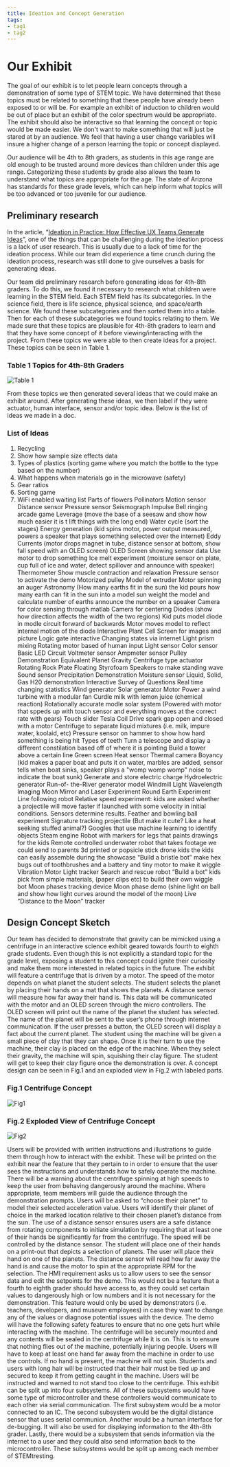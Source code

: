```yaml
---
title: Ideation and Concept Generation
tags:
- tag1
- tag2
---
```

# Our Exhibit
The goal of our exhibit is to let people learn concepts through a demonstration of some type of STEM topic. We have determined that these topics must be related to something that these people have already been exposed to or will be. For example an exhibit of induction to children would be out of place but an exhibit of the color spectrum would be appropriate. The exhibit should also be interactive so that learning the concept or topic would be made easier. We don't want to make something that will just be stared at by an audience. We feel that having a user change variables will insure a higher change of a person learning the topic or concept displayed. 

Our audience will be 4th to 8th graders, as students in this age range are old enough to be trusted around more devices than children under this age range. Categorizing these students by grade also allows the team to understand what topics are appropriate for the age. The state of Arizona has standards for these grade levels, which can help inform what topics will be too advanced or too juvenile for our audience. 
## Preliminary research
In the article, “[Ideation in Practice: How Effective UX Teams Generate Ideas](https://www.nngroup.com/articles/ideation-in-practice/)”, one of the things that can be challenging during the ideation process is a lack of user research. This is usually due to a lack of time for the ideation process. While our team did experience a time crunch during the ideation process, research was still done to give ourselves a basis for generating ideas.

Our team did preliminary research before generating ideas for 4th-8th graders. To do this, we found it necessary to research what children were learning in the STEM field. Each STEM field has its subcategories. In the science field, there is life science, physical science, and space/earth science. We found these subcategories and then sorted them into a table. Then for each of these subcategories we found topics relating to them. We made sure that these topics are plausible for 4th-8th graders to learn and that they have some concept of it before viewing/interacting with the project. From these topics we were able to then create ideas for a project. These topics can be seen in Table 1. <br>

### Table 1 Topics for 4th-8th Graders
![Table 1](Tables%20of%20ideas%20-%20Sheet1-1.png)

From these topics we then generated several ideas that we could make an exhibit around. After generating these ideas, we then label if they were actuator, human interface, sensor and/or topic idea. Below is the list of ideas we made in a doc.

### List of Ideas

1. Recycling
2. Show how sample size effects data
3. Types of plastics (sorting game where you match the bottle to the type based on the number)
4. What happens when materials go in the microwave (safety)
5. Gear ratios
6. Sorting game
7. WiFi enabled waiting list
Parts of flowers
Pollinators
Motion sensor
Distance sensor
Pressure sensor
Seismograph
Impulse
Bell ringing arcade game
Leverage (move the base of a seesaw and show how much easier it is t lift things with the long end)
Water cycle (sort the stages)
Energy generation (kid spins motor, power output measured, powers a speaker that plays something selected over the internet)
Eddy Currents (motor drops magnet in tube, distance sensor at bottom, show fall speed with an OLED screen)
OLED Screen showing sensor data
Use motor to drop something
Ice melt experiment (moisture sensor on plate, cup full of ice and water, detect spillover and announce with speaker)
Thermometer
Show muscle contraction and relaxation 
Pressure sensor to activate the demo
Motorized pulley 
Model of extruder
Motor spinning an auger
Astronomy (How many earths fit in the sun)
the kid pours how many earth can fit in the sun into a model sun
weight the model and calculate number of earths
announce the number on a speaker
Camera for color sensing through matlab
Camera for centering
Diodes (show how direction affects the width of the two regions)
Kid puts model diode in modle circuit forward of backwards
Motor moves model to reflect internal motion of the diode
Interactive Plant Cell
Screen for images and picture
Logic gate interactive
Changing states via internet
Light prism mixing
Rotating motor based of human input
Light sensor
Color sensor
Basic LED Circuit
Voltmeter sensor
Ampmeter sensor
Pulley Demonstration
Equivalent Planet Gravity
Centrifuge type actuator
Rotating Rock Plate
Floating Styrofoam
Speakers to make standing wave
Sound sensor
Precipitation Demonstration
Moisture sensor
Liquid, Solid, Gas H20 demonstration
Interactive Survey of Questions
Real time changing statistics
Wind generator
Solar generator
Motor
Power a wind turbine with a modular fan
Curdle milk with lemon juice (chemical reaction)
Rotationally accurate modle solar system (Powered with motor that sppeds up with touch sensor and everything moves at the correct rate with gears)
Touch slider
Tesla Coil
Drive spark gap open and closed with a motor
Centrifuge to separate liquid mixtures (i.e. milk, impure water, koolaid, etc)
Pressure sensor on hammer to show how hard something is being hit
Types of teeth
Turn a telescope and display a different constilation based off of where it is pointing
Build a tower above a certain line
Green screen
Heat sensor
Thermal camera
Boyancy (kid makes a paper boat and puts it on water, marbles are added, sensor tells when boat sinks, speaker plays a "womp womp womp" noise to indicate the boat sunk)
Generate and store electric charge
Hydroelectric generator
Run-of- the-River generator model
Windmill
Light Wavelength Imaging
Moon Mirror and Laser Experiment
Round Earth Experiment
Line following robot
Relative speed experiment: kids are asked whether a projectile will move faster if launched with some velocity in initial conditions. Sensors determine results.
Feather and bowling ball experiment
Signature tracking projectile (But make it cute? Like a heat seeking stuffed animal?)
Googles that use machine learning to identify objects
Steam engine
Robot with markers for legs that paints drawings for the kids
Remote controlled underwater robot that takes footage we could send to parents
3d printed or popsicle stick drone kids the kids can easily assemble during the showcase
“Build a bristle bot” make hex bugs out of toothbrushes and a battery and tiny motor to make it wiggle
Vibration Motor
Light tracker
Search and rescue robot
“Build a bot” kids pick from simple materials, (paper clips etc) to build their own wiggle bot
Moon phases tracking device
Moon phase demo (shine light on ball and show how light curves around the model of the moon)
Live “Distance to the Moon” tracker

## Design Concept Sketch
Our team has decided to demonstrate that gravity can be mimicked using a centrifuge in an interactive science exhibit geared towards fourth to eighth grade students. Even though this is not explicitly a standard topic for the grade level, exposing a student to this concept could ignite their curiosity and make them more interested in related topics in the future. The exhibit will feature a centrifuge that is driven by a motor. The speed of the motor depends on what planet the student selects. The student selects the planet by placing their hands on a mat that shows the planets. A distance sensor will measure how far away their hand is. This data will be communicated with the motor and an OLED screen through the micro controllers. The OLED screen will print out the name of the planet the student has selected. The name of the planet will be sent to the user’s phone through internet communication. If the user presses a button, the OLED screen will display a fact about the current planet. The student using the machine will be given a small piece of clay that they can shape. Once it is their turn to use the machine, their clay is placed on the edge of the machine. When they select their gravity, the machine will spin, squishing their clay figure. The student will get to keep their clay figure once the demonstration is over. A concept design can be seen in Fig.1 and an exploded view in Fig.2 with labeled parts.

### Fig.1 Centrifuge Concept
![Fig1](AssemblyConcept-1.png)

### Fig.2 Exploded View of Centrifuge Concept
![Fig2](AssemblyConcept-2.png)

Users will be provided with written instructions and illustrations to guide them through how to interact with the exhibit. These will be printed on the exhibit near the feature that they pertain to in order to ensure that the user sees the instructions and understands how to safely operate the machine. There will be a warning about the centrifuge spinning at high speeds to keep the user from behaving dangerously around the machine. Where appropriate, team members will guide the audience through the demonstration prompts. Users will be asked to “choose their planet” to model their selected acceleration value. Users will identify their planet of choice in the marked location relative to their chosen planet’s distance from the sun. The use of a distance sensor ensures users are a safe distance from rotating components to initiate simulation by requiring that at least one of their hands be significantly far from the centrifuge.
The speed will be controlled by the distance sensor. The student will place one of their hands on a print-out that depicts a selection of planets. The user will place their hand on one of the planets. The distance sensor will read how far away the hand is and cause the motor to spin at the appropriate RPM for the selection. The HMI requirement asks us to allow users to see the sensor data and edit the setpoints for the demo. This would not be a feature that a fourth to eighth grader should have access to, as they could set certain values to dangerously high or low numbers and it is not necessary for the demonstration. This feature would only be used by demonstrators (i.e. teachers, developers, and museum employees) in case they want to change any of the values or diagnose potential issues with the device. 
The demo will have the following safety features to ensure that no one gets hurt while interacting with the machine. The centrifuge will be securely mounted and any contents will be sealed in the centrifuge while it is on. This is to ensure that nothing flies out of the machine, potentially injuring people. Users will have to keep at least one hand far away from the machine in order to use the controls. If no hand is present, the machine will not spin. Students and users with long hair will be instructed that their hair must be tied up and secured to keep it from getting caught in the machine. Users will be instructed and warned to not stand too close to the centrifuge. 
This exhibit can be split up into four subsystems. All of these subsystems would have some type of microcontroller and these controllers would communicate to each other via serial communication. The first subsystem would be a motor connected to an IC. The second subsystem would be the digital distance sensor that uses serial communion. Another would be a human interface for de-bugging. It will also be used for displaying information to the 4th-8th grader. Lastly, there would be a subsystem that sends information via the internet to a user and they could also send information back to the microcontroller. These subsystems would be split up among each member of STEMtresting. 

